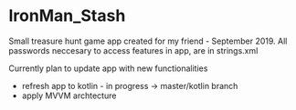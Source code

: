# IronMan_Stash
Small treasure hunt game app created for my friend - September 2019.
All passwords neccesary to access features in app, are in strings.xml

Currently plan to update app with new functionalities
- refresh app to kotlin - in progress -> master/kotlin branch
- apply MVVM archtecture
